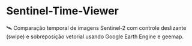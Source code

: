 # Sentinel-Time-Viewer
🛰️ Comparação temporal de imagens Sentinel‑2 com controle deslizante (swipe) e sobreposição vetorial usando Google Earth Engine e geemap.
